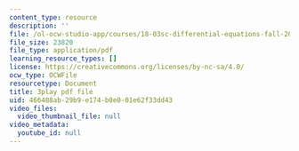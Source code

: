 ```yaml
---
content_type: resource
description: ''
file: /ol-ocw-studio-app/courses/18-03sc-differential-equations-fall-2011/466488ab29b9e174b0e001e62f33dd43_JNsNgXKFgdo.pdf
file_size: 23820
file_type: application/pdf
learning_resource_types: []
license: https://creativecommons.org/licenses/by-nc-sa/4.0/
ocw_type: OCWFile
resourcetype: Document
title: 3play pdf file
uid: 466488ab-29b9-e174-b0e0-01e62f33dd43
video_files:
  video_thumbnail_file: null
video_metadata:
  youtube_id: null
---
```

